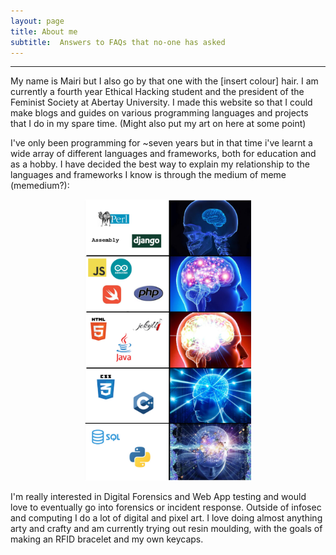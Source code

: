 ```yaml
---
layout: page
title: About me
subtitle:  Answers to FAQs that no-one has asked
---
```


---

My name is Mairi but I also go by that one with the [insert colour] hair. I am currently a fourth year Ethical Hacking student and the president of the Feminist Society at Abertay University. I made this website so that I could make blogs and guides on various programming languages and projects that I do in my spare time. (Might also put my art on here at some point)


I've only been programming for ~seven years but in that time i've learnt a wide array of different languages and frameworks, both for education and as a hobby. I have decided the best way to explain my relationship to the languages and frameworks I know is through the medium of meme (memedium?):

<p align="center">
  <img src="/assets/img/programmingmeme.png" alt="Expanding brain meme ranking my confidence in a number of languages and frameworks" height="450"/>
</p>

I'm really interested in Digital Forensics and Web App testing and would love to eventually go into forensics or incident response. 
Outside of infosec and computing I do a lot of digital and pixel art.
I love doing almost anything arty and crafty and am currently trying out resin moulding, with the goals of making an RFID bracelet and my own keycaps.